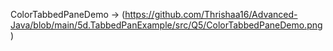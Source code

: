 ColorTabbedPaneDemo -> (https://github.com/Thrishaa16/Advanced-Java/blob/main/5d.TabbedPanExample/src/Q5/ColorTabbedPaneDemo.png)
